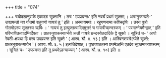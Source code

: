 +++
title = "074"

+++
त्रयोदशानुवाके एकादश सूक्तानि । तत्र ‘ उपप्रयन्तः' इति नवर्चं प्रथमं सूक्तम् । अत्रानुक्रम्यते-’ उपप्रयन्तो नव गोतमो राहूगणो गायत्रं तु ' इति । अस्यायमर्थः । रहूगणनामा कश्चिदृषिः । तस्य पुत्रो गोतमोऽस्य सूक्तस्य ऋषिः । ‘ गायत्रं तु इत्युक्तत्वादिदमुत्तरं च गायत्रीच्छन्दस्कम् । ‘ परमाग्नेयमैन्द्रात् ' इति परिभाषितत्वादग्निर्देवता । प्रातरनुवाकस्याग्नेये क्रतौ गायत्रे छन्दस्येतदादिके द्वे सूक्ते । सूत्रितं च- ‘ आपो रेवतीः क्षयथा हि वस्व उपप्रयन्त इति सूक्ते ' ( आश्व. श्रौ. ४. १३ ) इति । आश्विनशस्त्रेऽप्येते सूक्ते: प्रातरनुवाकन्यायेन ' ( आश्व. श्रौ. ६. ५ ) इत्यतिदेशात् । पृष्ठ्यषडहस्य प्रथमेऽहनि एतदेव सूक्तमाज्यशस्त्रम् । सूत्रितं च- ‘ उपप्रयन्त इति तु प्रथमेऽहन्याज्यम् ' ( आश्व. श्रौ. ७. १०) इति ॥